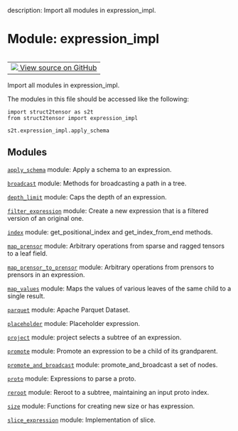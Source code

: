 description: Import all modules in expression_impl.

<div itemscope itemtype="http://developers.google.com/ReferenceObject">
<meta itemprop="name" content="expression_impl" />
<meta itemprop="path" content="Stable" />
</div>

# Module: expression_impl

<!-- Insert buttons and diff -->

<table class="tfo-notebook-buttons tfo-api nocontent" align="left">
<td>
  <a target="_blank" href="https://github.com/google/struct2tensor/blob/master/struct2tensor/expression_impl/__init__.py">
    <img src="https://www.tensorflow.org/images/GitHub-Mark-32px.png" />
    View source on GitHub
  </a>
</td>
</table>



Import all modules in expression_impl.


The modules in this file should be accessed like the following:

```
import struct2tensor as s2t
from struct2tensor import expression_impl

s2t.expression_impl.apply_schema
```

## Modules

[`apply_schema`](./expression_impl/apply_schema.md) module: Apply a schema to an expression.

[`broadcast`](./expression_impl/broadcast.md) module: Methods for broadcasting a path in a tree.

[`depth_limit`](./expression_impl/depth_limit.md) module: Caps the depth of an expression.

[`filter_expression`](./expression_impl/filter_expression.md) module: Create a new expression that is a filtered version of an original one.

[`index`](./expression_impl/index.md) module: get_positional_index and get_index_from_end methods.

[`map_prensor`](./expression_impl/map_prensor.md) module: Arbitrary operations from sparse and ragged tensors to a leaf field.

[`map_prensor_to_prensor`](./expression_impl/map_prensor_to_prensor.md) module: Arbitrary operations from prensors to prensors in an expression.

[`map_values`](./expression_impl/map_values.md) module: Maps the values of various leaves of the same child to a single result.

[`parquet`](./expression_impl/parquet.md) module: Apache Parquet Dataset.

[`placeholder`](./expression_impl/placeholder.md) module: Placeholder expression.

[`project`](./expression_impl/project.md) module: project selects a subtree of an expression.

[`promote`](./expression_impl/promote.md) module: Promote an expression to be a child of its grandparent.

[`promote_and_broadcast`](./expression_impl/promote_and_broadcast.md) module: promote_and_broadcast a set of nodes.

[`proto`](./expression_impl/proto.md) module: Expressions to parse a proto.

[`reroot`](./expression_impl/reroot.md) module: Reroot to a subtree, maintaining an input proto index.

[`size`](./expression_impl/size.md) module: Functions for creating new size or has expression.

[`slice_expression`](./expression_impl/slice_expression.md) module: Implementation of slice.

